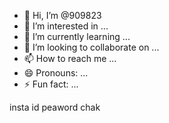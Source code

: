 - 👋 Hi, I’m @909823
- 👀 I’m interested in ...
- 🌱 I’m currently learning ...
- 💞️ I’m looking to collaborate on ...
- 📫 How to reach me ...
- 😄 Pronouns: ...
- ⚡ Fun fact: ...

<!---
909823/909823 is a ✨ special ✨ repository because its `README.md` (this file) appears on your GitHub profile.
You can click the Preview link to take a look at your changes.
--->insta id peaword chak

